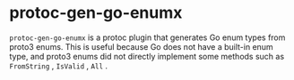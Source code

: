 # protoc-gen-go-enumx

`protoc-gen-go-enumx` is a protoc plugin that generates Go enum types from
proto3 enums. This is useful because Go does not have a built-in enum type,
and proto3 enums did not directly implement some methods such as `FromString` , `IsValid` , `All` .
